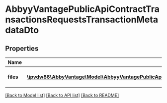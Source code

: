 # AbbyyVantagePublicApiContractTransactionsRequestsTransactionMetadataDto

## Properties
Name | Type | Description | Notes
------------ | ------------- | ------------- | -------------
**files** | [**\jpvdw86\AbbyVantage\Model\AbbyyVantagePublicApiContractTransactionsRequestsTransactionFileMetadataDto[]**](AbbyyVantagePublicApiContractTransactionsRequestsTransactionFileMetadataDto.md) | Files processing parameters | [optional] 

[[Back to Model list]](../../README.md#documentation-for-models) [[Back to API list]](../../README.md#documentation-for-api-endpoints) [[Back to README]](../../README.md)

